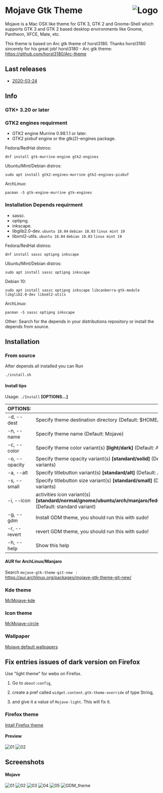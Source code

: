 <img src="https://github.com/vinceliuice/Sierra-gtk-theme/blob/imgs/logo.png" alt="Logo" align="right" /> Mojave Gtk Theme
======

Mojave is a Mac OSX like theme for GTK 3, GTK 2 and Gnome-Shell which supports GTK 3 and GTK 2 based desktop environments like Gnome, Pantheon, XFCE, Mate, etc.

This theme is based on Arc gtk theme of horst3180. Thanks horst3180 sincerely for his great job!
horst3180 - Arc gtk theme: https://github.com/horst3180/Arc-theme

## Last releases
- [2020-03-24](https://github.com/vinceliuice/Mojave-gtk-theme/releases/tag/2020-03-24)

## Info

### GTK+ 3.20 or later

### GTK2 engines requirment
- GTK2 engine Murrine 0.98.1.1 or later.
- GTK2 pixbuf engine or the gtk(2)-engines package.

Fedora/RedHat distros:

    dnf install gtk-murrine-engine gtk2-engines

Ubuntu/Mint/Debian distros:

    sudo apt install gtk2-engines-murrine gtk2-engines-pixbuf

ArchLinux:

    pacman -S gtk-engine-murrine gtk-engines


### Installation Depends requirment
- sassc.
- optipng.
- inkscape.
- libglib2.0-dev. `ubuntu 18.04` `debian 10.03` `linux mint 19`
- libxml2-utils. `ubuntu 18.04` `debian 10.03` `linux mint 19`

Fedora/RedHat distros:

    dnf install sassc optipng inkscape

Ubuntu/Mint/Debian distros:

    sudo apt install sassc optipng inkscape

Debian 10:

    sudo apt install sassc optipng inkscape libcanberra-gtk-module libglib2.0-dev libxml2-utils

ArchLinux:

    pacman -S sassc optipng inkscape

Other:
Search for the depends in your distributions repository or install the depends from source.

## Installation

### From source

After depends all installed you can Run

    ./install.sh

#### Install tips

Usage:  `./Install`  **[OPTIONS...]**

|  OPTIONS:           | |
|:--------------------|:-------------|
|-d, --dest           | Specify theme destination directory (Default: $HOME/.themes)|
|-n, --name           | Specify theme name (Default: Mojave)|
|-c, --color          | Specify theme color variant(s) **[light/dark]** (Default: All variants)|
|-o, --opacity        | Specify theme opacity variant(s) **[standard/solid]** (Default: All variants)|
|-a, --alt            | Specify titlebutton variant(s) **[standard/alt]** (Default: All variants)|
|-s, --small          | Specify titlebutton size variant(s) **[standard/small]** (Default: standard variants)|
|-i, --icon           | activities icon variant(s) **[standard/normal/gnome/ubuntu/arch/manjaro/fedora/debian/void]** (Default: standard variant)|
|-g, --gdm            | Install GDM theme, you should run this with sudo!|
|-r, --revert         | revert GDM theme, you should run this with sudo!|
|-h, --help           | Show this help|

#### AUR for ArchLinux/Manjaro
Search `mojave-gtk-theme-git-new ` : https://aur.archlinux.org/packages/mojave-gtk-theme-git-new/

### Kde theme
[McMojave-kde](https://github.com/vinceliuice/McMojave-kde)

### Icon theme
[McMojave-circle](https://github.com/vinceliuice/McMojave-circle)

### Wallpaper
[Mojave default wallpapers](https://github.com/vinceliuice/Mojave-gtk-theme/blob/images/macOS_Mojave_Wallpapers.tar.xz)

## Fix entries issues of dark version on Firefox

Use "light theme" for webs on Firefox.

1. Go to `about:config`,

2. create a pref called `widget.content.gtk-theme-override` of type String,

3. and give it a value of `Mojave-light`. This will fix it.

### Firefox theme
[Intall Firefox theme](src/other/firefox)

#### Preview
![01](https://github.com/vinceliuice/Mojave-gtk-theme/blob/images/firefox01.png?raw=true)
![02](https://github.com/vinceliuice/Mojave-gtk-theme/blob/images/firefox02.png?raw=true)

## Screenshots

#### Mojave
![01](https://github.com/vinceliuice/Mojave-gtk-theme/blob/images/screenshot01.jpeg?raw=true)
![02](https://github.com/vinceliuice/Mojave-gtk-theme/blob/images/screenshot02.jpeg?raw=true)
![03](https://github.com/vinceliuice/Mojave-gtk-theme/blob/images/screenshot03.jpeg?raw=true)
![04](https://github.com/vinceliuice/Mojave-gtk-theme/blob/images/screenshot04.jpeg?raw=true)
![05](https://github.com/vinceliuice/Mojave-gtk-theme/blob/images/screenshot05.jpeg?raw=true)
![GDM_theme](https://github.com/vinceliuice/Mojave-gtk-theme/blob/images/login_screen.png?raw=true)
